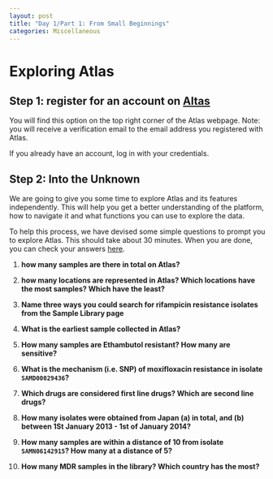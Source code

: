 ```yaml
---
layout: post
title: "Day 1/Part 1: From Small Beginnings"
categories: Miscellaneous
---
```


# Exploring Atlas

## Step 1: register for an account on [Altas](https://uat.mykro.be/)

You will find this option on the top right corner of the Atlas webpage. Note: you will receive a verification email to the email address you registered with Atlas.

If you already have an account, log in with your credentials.

## Step 2: Into the Unknown

We are going to give you some time to explore Atlas and its features independently. This will help you get a better understanding of the platform, how to navigate it and what functions you can use to explore the data. 

To help this process, we have devised some simple questions to prompt you to explore Atlas. This should take about 30 minutes. When you are done, you can check your answers [here](https://leahroberts.github.io/atlasworkshop/answers/). 


1. **how many samples are there in total on Atlas?**


2. **how many locations are represented in Atlas? Which locations have the most samples? Which have the least?**


3. **Name three ways you could search for rifampicin resistance isolates from the Sample Library page**


4. **What is the earliest sample collected in Atlas?**


5. **How many samples are Ethambutol resistant? How many are sensitive?**


6. **What is the mechanism (i.e. SNP) of moxifloxacin resistance in isolate `SAMD00029436`?**


7. **Which drugs are considered first line drugs? Which are second line drugs?**


8. **How many isolates were obtained from Japan (a) in total, and (b) between 1St January 2013 - 1st of January 2014?**


9. **How many samples are within a distance of 10 from isolate `SAMN06142915`? How many at a distance of 5?**


10. **How many MDR samples in the library? Which country has the most?**



